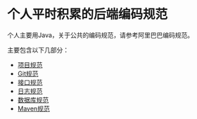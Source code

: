 # 个人平时积累的后端编码规范

个人主要用Java，关于公共的编码规范，请参考阿里巴巴编码规范。

主要包含以下几部分：

- [项目规范](./项目规范.md)
- [Git规范](./Git规范.md)
- [接口规范](./接口规范.md)
- [日志规范](./日志规范.md)
- [数据库规范](./数据库规范.md)
- [Maven规范](./Maven规范.md)


